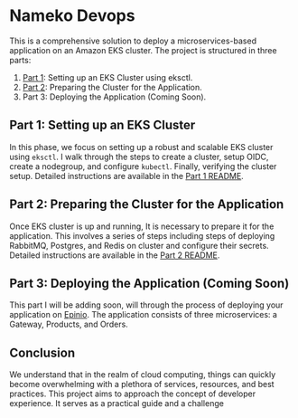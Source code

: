 # Nameko Devops

This is a comprehensive solution to deploy a microservices-based application on an Amazon EKS cluster. The project is structured in three parts:

1. [Part 1](./part-1/README.md): Setting up an EKS Cluster using eksctl. 
2. [Part 2](./part-2/README.md): Preparing the Cluster for the Application.
3. Part 3: Deploying the Application (Coming Soon).

## Part 1: Setting up an EKS Cluster

In this phase, we focus on setting up a robust and scalable EKS cluster using `eksctl`. I walk through the steps to create a cluster, setup OIDC, create a nodegroup, and configure `kubectl`. Finally, verifying the cluster setup. Detailed instructions are available in the [Part 1 README](./part-1/README.md).

## Part 2: Preparing the Cluster for the Application

Once EKS cluster is up and running, It is necessary to prepare it for the application. This involves a series of steps including steps of deploying RabbitMQ, Postgres, and Redis on cluster and configure their secrets. Detailed instructions are available in the [Part 2 README](./part-2/README.md).

## Part 3: Deploying the Application (Coming Soon)

This part I will be adding soon, will through the process of deploying your application on [Epinio](https://docs.epinio.io/). The application consists of three microservices: a Gateway, Products, and Orders. 

## Conclusion

We understand that in the realm of cloud computing, things can quickly become overwhelming with a plethora of services, resources, and best practices. This project aims to approach the concept of developer experience. It serves as a practical guide and a challenge 
